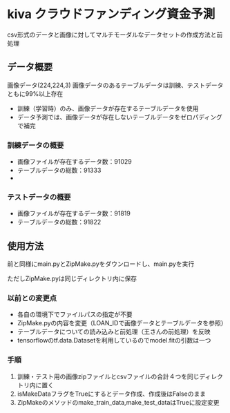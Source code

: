 # kiva クラウドファンディング資金予測
csv形式のデータと画像に対してマルチモーダルなデータセットの作成方法と前処理

## データ概要
画像データ(224,224,3)
画像データのあるテーブルデータは訓練、テストデータともに99%以上存在
- 訓練（学習時）のみ、画像データが存在するテーブルデータを使用
- データ予測では、画像データが存在しないテーブルデータをゼロパディングで補完

### 訓練データの概要
- 画像ファイルが存在するデータ数：91029
- テーブルデータの総数：91333
-
### テストデータの概要
- 画像ファイルが存在するデータ数：91819
- テーブルデータの総数：91822

## 使用方法
前と同様にmain.pyとZipMake.pyをダウンロードし、main.pyを実行

ただしZipMake.pyは同じディレクトリ内に保存


### 以前との変更点
- 各自の環境下でファイルパスの指定が不要
- ZipMake.pyの内容を変更（LOAN_IDで画像データとテーブルデータを参照）
- テーブルデータについての読み込みと前処理（王さんの前処理）を反映
- tensorflowのtf.data.Datasetを利用しているのでmodel.fitの引数は一つ

### 手順
1. 訓練・テスト用の画像zipファイルとcsvファイルの合計４つを同じディレクトリ内に置く
2. isMakeDataフラグをTrueにするとデータ作成、作成後はFalseのまま
3. ZipMakeのメソッドのmake_train_data,make_test_dataはTrueに設定変更
